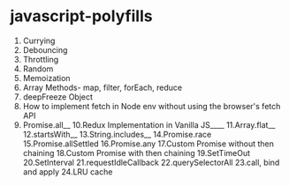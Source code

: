 # javascript-polyfills

1. Currying
2. Debouncing
3. Throttling
4. Random
5. Memoization
6. Array Methods- map, filter, forEach, reduce
7. deepFreeze Object
8. How to implement fetch in Node env without using the browser's fetch API
9. Promise.all__
10.Redux Implementation in Vanilla JS____
11.Array.flat__
12.startsWith__
13.String.includes__
14.Promise.race
15.Promise.allSettled
16.Promise.any
17.Custom Promise without then chaining
18.Custom Promise with then chaining
19.SetTimeOut
20.SetInterval
21.requestIdleCallback
22.querySelectorAll
23.call, bind and apply
24.LRU cache 

